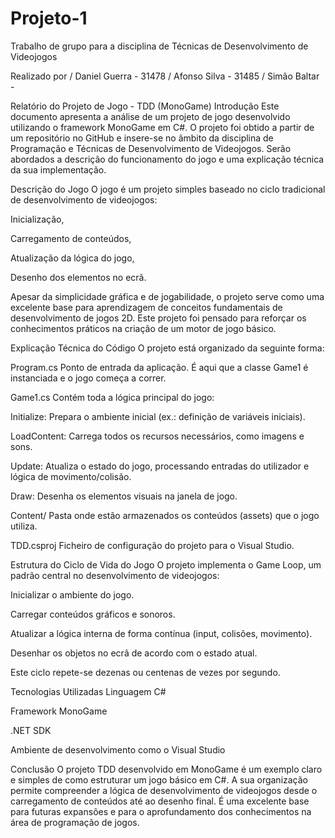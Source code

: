 # Projeto-1
Trabalho de grupo para a disciplina de Técnicas de Desenvolvimento de Videojogos

Realizado por / Daniel Guerra - 31478
              / Afonso Silva - 31485
              / Simão Baltar - 

Relatório do Projeto de Jogo - TDD (MonoGame)
Introdução
Este documento apresenta a análise de um projeto de jogo desenvolvido utilizando o framework MonoGame em C#.
O projeto foi obtido a partir de um repositório no GitHub e insere-se no âmbito da disciplina de Programação e Técnicas de Desenvolvimento de Videojogos.
Serão abordados a descrição do funcionamento do jogo e uma explicação técnica da sua implementação.

Descrição do Jogo
O jogo é um projeto simples baseado no ciclo tradicional de desenvolvimento de videojogos:

Inicialização,

Carregamento de conteúdos,

Atualização da lógica do jogo,

Desenho dos elementos no ecrã.

Apesar da simplicidade gráfica e de jogabilidade, o projeto serve como uma excelente base para aprendizagem de conceitos fundamentais de desenvolvimento de jogos 2D.
Este projeto foi pensado para reforçar os conhecimentos práticos na criação de um motor de jogo básico.

Explicação Técnica do Código
O projeto está organizado da seguinte forma:

Program.cs
Ponto de entrada da aplicação. É aqui que a classe Game1 é instanciada e o jogo começa a correr.

Game1.cs
Contém toda a lógica principal do jogo:

Initialize: Prepara o ambiente inicial (ex.: definição de variáveis iniciais).

LoadContent: Carrega todos os recursos necessários, como imagens e sons.

Update: Atualiza o estado do jogo, processando entradas do utilizador e lógica de movimento/colisão.

Draw: Desenha os elementos visuais na janela de jogo.

Content/
Pasta onde estão armazenados os conteúdos (assets) que o jogo utiliza.

TDD.csproj
Ficheiro de configuração do projeto para o Visual Studio.

Estrutura do Ciclo de Vida do Jogo
O projeto implementa o Game Loop, um padrão central no desenvolvimento de videojogos:

Inicializar o ambiente do jogo.

Carregar conteúdos gráficos e sonoros.

Atualizar a lógica interna de forma contínua (input, colisões, movimento).

Desenhar os objetos no ecrã de acordo com o estado atual.

Este ciclo repete-se dezenas ou centenas de vezes por segundo.

Tecnologias Utilizadas
Linguagem C#

Framework MonoGame

.NET SDK

Ambiente de desenvolvimento como o Visual Studio

Conclusão
O projeto TDD desenvolvido em MonoGame é um exemplo claro e simples de como estruturar um jogo básico em C#.
A sua organização permite compreender a lógica de desenvolvimento de videojogos desde o carregamento de conteúdos até ao desenho final.
É uma excelente base para futuras expansões e para o aprofundamento dos conhecimentos na área de programação de jogos.
